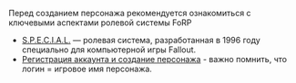 Перед созданием персонажа рекомендуется ознакомиться с ключевыми аспектами ролевой системы FoRP

- [S.P.E.C.I.A.L.](/info/start/special/) — ролевая система, разработанная в 1996 году специально для компьютерной игры Fallout.
- [Регистрация аккаунта и создание персонажа](/info/start/reg1) - важно помнить, что логин = игровое имя персонажа.
